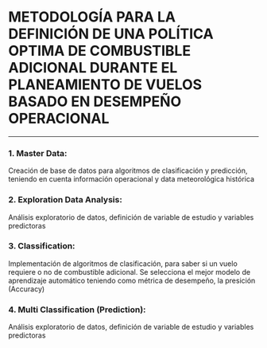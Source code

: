 # METODOLOGÍA PARA LA DEFINICIÓN DE UNA POLÍTICA OPTIMA DE COMBUSTIBLE ADICIONAL DURANTE EL PLANEAMIENTO DE VUELOS BASADO EN DESEMPEÑO OPERACIONAL
  
***

### 1. Master Data: 

Creación de base de datos para algoritmos de clasificación y predicción, teniendo en cuenta información operacional y data meteorológica histórica

### 2. Exploration Data Analysis: 

Análisis exploratorio de datos, definición de variable de estudio y variables predictoras

### 3. Classification: 

Implementación de algoritmos de clasificación, para saber si un vuelo requiere o no de combustible adicional. 
Se selecciona el mejor modelo de aprendizaje automático teniendo como métrica de desempeño, la presición (Accuracy)

### 4. Multi Classification (Prediction): 

Análisis exploratorio de datos, definición de variable de estudio y variables predictoras
